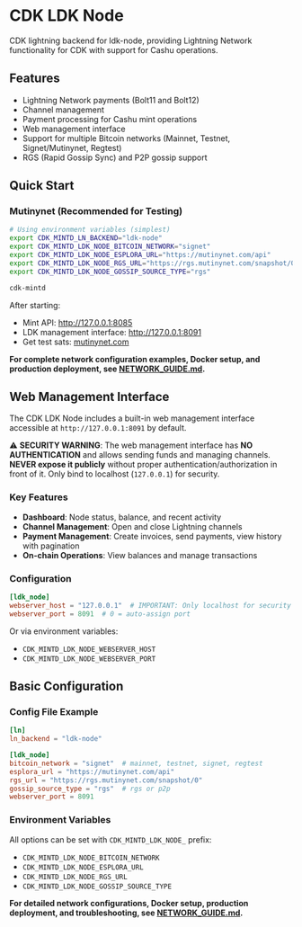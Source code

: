 # CDK LDK Node

CDK lightning backend for ldk-node, providing Lightning Network functionality for CDK with support for Cashu operations.

## Features

- Lightning Network payments (Bolt11 and Bolt12)
- Channel management
- Payment processing for Cashu mint operations
- Web management interface
- Support for multiple Bitcoin networks (Mainnet, Testnet, Signet/Mutinynet, Regtest)
- RGS (Rapid Gossip Sync) and P2P gossip support

## Quick Start

### Mutinynet (Recommended for Testing)

```bash
# Using environment variables (simplest)
export CDK_MINTD_LN_BACKEND="ldk-node"
export CDK_MINTD_LDK_NODE_BITCOIN_NETWORK="signet"
export CDK_MINTD_LDK_NODE_ESPLORA_URL="https://mutinynet.com/api"
export CDK_MINTD_LDK_NODE_RGS_URL="https://rgs.mutinynet.com/snapshot/0"
export CDK_MINTD_LDK_NODE_GOSSIP_SOURCE_TYPE="rgs"

cdk-mintd
```

After starting:
- Mint API: <http://127.0.0.1:8085>
- LDK management interface: <http://127.0.0.1:8091>
- Get test sats: [mutinynet.com](https://mutinynet.com)

**For complete network configuration examples, Docker setup, and production deployment, see [NETWORK_GUIDE.md](./NETWORK_GUIDE.md).**

## Web Management Interface

The CDK LDK Node includes a built-in web management interface accessible at `http://127.0.0.1:8091` by default.

⚠️ **SECURITY WARNING**: The web management interface has **NO AUTHENTICATION** and allows sending funds and managing channels. **NEVER expose it publicly** without proper authentication/authorization in front of it. Only bind to localhost (`127.0.0.1`) for security.

### Key Features
- **Dashboard**: Node status, balance, and recent activity
- **Channel Management**: Open and close Lightning channels
- **Payment Management**: Create invoices, send payments, view history with pagination
- **On-chain Operations**: View balances and manage transactions

### Configuration

```toml
[ldk_node]
webserver_host = "127.0.0.1"  # IMPORTANT: Only localhost for security
webserver_port = 8091  # 0 = auto-assign port
```

Or via environment variables:
- `CDK_MINTD_LDK_NODE_WEBSERVER_HOST`
- `CDK_MINTD_LDK_NODE_WEBSERVER_PORT`

## Basic Configuration

### Config File Example

```toml
[ln]
ln_backend = "ldk-node"

[ldk_node]
bitcoin_network = "signet"  # mainnet, testnet, signet, regtest
esplora_url = "https://mutinynet.com/api"
rgs_url = "https://rgs.mutinynet.com/snapshot/0"
gossip_source_type = "rgs"  # rgs or p2p
webserver_port = 8091
```

### Environment Variables

All options can be set with `CDK_MINTD_LDK_NODE_` prefix:
- `CDK_MINTD_LDK_NODE_BITCOIN_NETWORK`
- `CDK_MINTD_LDK_NODE_ESPLORA_URL`
- `CDK_MINTD_LDK_NODE_RGS_URL`
- `CDK_MINTD_LDK_NODE_GOSSIP_SOURCE_TYPE`

**For detailed network configurations, Docker setup, production deployment, and troubleshooting, see [NETWORK_GUIDE.md](./NETWORK_GUIDE.md).**
